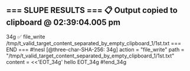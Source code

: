 === SLUPE RESULTS ===
📋 Output copied to clipboard @ 02:39:04.005 pm
---------------------
34g ✅ file_write /tmp/t_valid_target_content_separated_by_empty_clipboard_1/1st.txt
=== END ===
#!nesl [@three-char-SHA-256: 34g]
action = "file_write"
path = "/tmp/t_valid_target_content_separated_by_empty_clipboard_1/1st.txt"
content = <<'EOT_34g'
hello
EOT_34g
#!end_34g